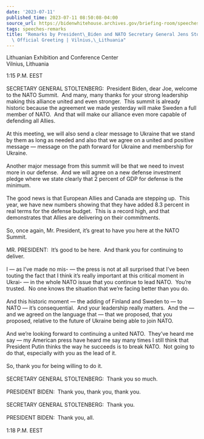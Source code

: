 ```yaml
---
date: '2023-07-11'
published_time: 2023-07-11 08:50:08-04:00
source_url: https://bidenwhitehouse.archives.gov/briefing-room/speeches-remarks/2023/07/11/remarks-by-president-biden-and-nato-secretary-general-jens-stoltenberg-in-official-greeting-vilnius-lithuania/
tags: speeches-remarks
title: "Remarks by President\_Biden and NATO Secretary General Jens Stoltenberg in\
  \ Official Greeting | Vilnius,\_Lithuania"
---
```

 
Lithuanian Exhibition and Conference Center  
Vilnius, Lithuania

1:15 P.M. EEST  
   
SECRETARY GENERAL STOLTENBERG:  President Biden, dear Joe, welcome to
the NATO Summit.  And many, many thanks for your strong leadership
making this alliance united and even stronger.  This summit is already
historic because the agreement we made yesterday will make Sweden a full
member of NATO.  And that will make our alliance even more capable of
defending all Allies.  
   
At this meeting, we will also send a clear message to Ukraine that we
stand by them as long as needed and also that we agree on a united and
positive message — message on the path forward for Ukraine and
membership for Ukraine.  
   
Another major message from this summit will be that we need to invest
more in our defense.  And we will agree on a new defense investment
pledge where we state clearly that 2 percent of GDP for defense is the
minimum.  
   
The good news is that European Allies and Canada are stepping up.  This
year, we have new numbers showing that they have added 8.3 percent in
real terms for the defense budget.  This is a record high, and that
demonstrates that Allies are delivering on their commitments.  
   
So, once again, Mr. President, it’s great to have you here at the NATO
Summit.  
   
MR. PRESIDENT:  It’s good to be here.  And thank you for continuing to
deliver.   
   
I — as I’ve made no mis- — the press is not at all surprised that I’ve
been touting the fact that I think it’s really important at this
critical moment in Ukrai- — in the whole NATO issue that you continue to
lead NATO.  You’re trusted.  No one knows the situation that we’re
facing better than you do.  
   
And this historic moment — the adding of Finland and Sweden to — to NATO
— it’s consequential.  And your leadership really matters.  And the —
and we agreed on the language that — that we proposed, that you
proposed, relative to the future of Ukraine being able to join NATO.   
   
And we’re looking forward to continuing a united NATO.  They’ve heard me
say — my American press have heard me say many times I still think that
President Putin thinks the way he succeeds is to break NATO.  Not going
to do that, especially with you as the lead of it.  
   
So, thank you for being willing to do it.   
   
SECRETARY GENERAL STOLTENBERG:  Thank you so much.  
   
PRESIDENT BIDEN:  Thank you, thank you, thank you.  
   
SECRETARY GENERAL STOLTENBERG:  Thank you.  
   
PRESIDENT BIDEN:  Thank you, all.  
   
1:18 P.M. EEST
